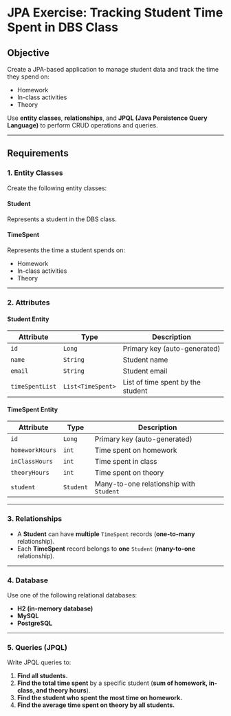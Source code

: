 # JPA Exercise: Tracking Student Time Spent in DBS Class

## Objective
Create a JPA-based application to manage student data and track the time they spend on:
- Homework  
- In-class activities  
- Theory  

Use **entity classes**, **relationships**, and **JPQL (Java Persistence Query Language)** to perform CRUD operations and queries.

---

## Requirements

### **1. Entity Classes**
Create the following entity classes:  

#### **Student**
Represents a student in the DBS class.  

#### **TimeSpent**
Represents the time a student spends on:  
- Homework  
- In-class activities  
- Theory  

---

### **2. Attributes**

#### **Student Entity**
| Attribute      | Type        | Description                              |
|---------------|------------|------------------------------------------|
| `id`         | `Long`      | Primary key (auto-generated)            |
| `name`       | `String`    | Student name                            |
| `email`      | `String`    | Student email                           |
| `timeSpentList` | `List<TimeSpent>` | List of time spent by the student |

#### **TimeSpent Entity**
| Attribute      | Type        | Description                              |
|---------------|------------|------------------------------------------|
| `id`         | `Long`      | Primary key (auto-generated)            |
| `homeworkHours` | `int`     | Time spent on homework                  |
| `inClassHours` | `int`     | Time spent in class                     |
| `theoryHours` | `int`     | Time spent on theory                    |
| `student`    | `Student`   | Many-to-one relationship with `Student` |

---

### **3. Relationships**
- A **Student** can have **multiple** `TimeSpent` records (**one-to-many** relationship).  
- Each **TimeSpent** record belongs to **one** `Student` (**many-to-one** relationship).  

---

### **4. Database**
Use one of the following relational databases:
- **H2 (in-memory database)**
- **MySQL**
- **PostgreSQL**

---

### **5. Queries (JPQL)**
Write JPQL queries to:
1. **Find all students.**  
2. **Find the total time spent** by a specific student (**sum of homework, in-class, and theory hours**).  
3. **Find the student who spent the most time on homework.**  
4. **Find the average time spent on theory by all students.**  

